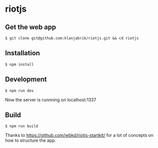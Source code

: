 # riotjs

## Get the web app

```
$ git clone git@github.com:klanjabrik/riotjs.git && cd riotjs
```

## Installation

```
$ npm install
```

## Development

```
$ npm run dev
```

Now the server is runnning on localhost:1337


## Build

```
$ npm run build
```


Thanks to https://github.com/wbkd/riotjs-startkit/ for a lot of concepts on how to structure the app.
